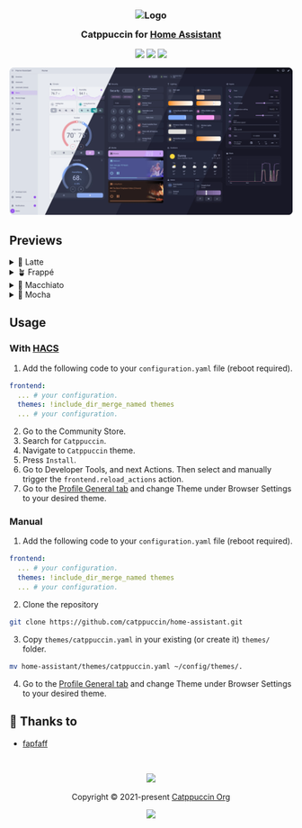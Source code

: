 <h3 align="center">
	<img src="https://raw.githubusercontent.com/catppuccin/catppuccin/main/assets/logos/exports/1544x1544_circle.png" width="100" alt="Logo"/><br/>
	<img src="https://raw.githubusercontent.com/catppuccin/catppuccin/main/assets/misc/transparent.png" height="30" width="0px"/>
	Catppuccin for <a href="https://www.home-assistant.io/">Home Assistant</a>
	<img src="https://raw.githubusercontent.com/catppuccin/catppuccin/main/assets/misc/transparent.png" height="30" width="0px"/>
</h3>

<p align="center">
	<a href="https://github.com/catppuccin/home-assistant/stargazers"><img src="https://img.shields.io/github/stars/catppuccin/home-assistant?colorA=363a4f&colorB=b7bdf8&style=for-the-badge"></a>
	<a href="https://github.com/catppuccin/home-assistant/issues"><img src="https://img.shields.io/github/issues/catppuccin/home-assistant?colorA=363a4f&colorB=f5a97f&style=for-the-badge"></a>
	<a href="https://github.com/catppuccin/home-assistant/contributors"><img src="https://img.shields.io/github/contributors/catppuccin/home-assistant?colorA=363a4f&colorB=a6da95&style=for-the-badge"></a>
</p>

<p align="center">
	<img src="https://raw.githubusercontent.com/catppuccin/home-assistant/main/assets/catwalk.webp"/>
</p>

## Previews

<details>
<summary>🌻 Latte</summary>
<img src="https://raw.githubusercontent.com/catppuccin/home-assistant/main/assets/latte/dashboard.webp"/>
<img src="https://raw.githubusercontent.com/catppuccin/home-assistant/main/assets/latte/editor-jinja2.webp"/>
<img src="https://raw.githubusercontent.com/catppuccin/home-assistant/main/assets/latte/editor-yaml.webp"/>
<img src="https://raw.githubusercontent.com/catppuccin/home-assistant/main/assets/latte/devtools.webp"/>
<img src="https://raw.githubusercontent.com/catppuccin/home-assistant/main/assets/latte/settings.webp"/>
<img src="https://raw.githubusercontent.com/catppuccin/home-assistant/main/assets/latte/profile.webp"/>
</details>
<details>
<summary>🪴 Frappé</summary>
<img src="https://raw.githubusercontent.com/catppuccin/home-assistant/main/assets/frappe/dashboard.webp"/>
<img src="https://raw.githubusercontent.com/catppuccin/home-assistant/main/assets/frappe/editor-jinja2.webp"/>
<img src="https://raw.githubusercontent.com/catppuccin/home-assistant/main/assets/frappe/editor-yaml.webp"/>
<img src="https://raw.githubusercontent.com/catppuccin/home-assistant/main/assets/frappe/devtools.webp"/>
<img src="https://raw.githubusercontent.com/catppuccin/home-assistant/main/assets/frappe/settings.webp"/>
<img src="https://raw.githubusercontent.com/catppuccin/home-assistant/main/assets/frappe/profile.webp"/>
</details>
<details>
<summary>🌺 Macchiato</summary>
<img src="https://raw.githubusercontent.com/catppuccin/home-assistant/main/assets/macchiato/dashboard.webp"/>
<img src="https://raw.githubusercontent.com/catppuccin/home-assistant/main/assets/macchiato/editor-jinja2.webp"/>
<img src="https://raw.githubusercontent.com/catppuccin/home-assistant/main/assets/macchiato/editor-yaml.webp"/>
<img src="https://raw.githubusercontent.com/catppuccin/home-assistant/main/assets/macchiato/devtools.webp"/>
<img src="https://raw.githubusercontent.com/catppuccin/home-assistant/main/assets/macchiato/settings.webp"/>
<img src="https://raw.githubusercontent.com/catppuccin/home-assistant/main/assets/macchiato/profile.webp"/>
</details>
</details>
<details>
<summary>🌿 Mocha</summary>
<img src="https://raw.githubusercontent.com/catppuccin/home-assistant/main/assets/mocha/dashboard.webp"/>
<img src="https://raw.githubusercontent.com/catppuccin/home-assistant/main/assets/mocha/editor-jinja2.webp"/>
<img src="https://raw.githubusercontent.com/catppuccin/home-assistant/main/assets/mocha/editor-yaml.webp"/>
<img src="https://raw.githubusercontent.com/catppuccin/home-assistant/main/assets/mocha/devtools.webp"/>
<img src="https://raw.githubusercontent.com/catppuccin/home-assistant/main/assets/mocha/settings.webp"/>
<img src="https://raw.githubusercontent.com/catppuccin/home-assistant/main/assets/mocha/profile.webp"/>
</details>

## Usage

### With [HACS](https://hacs.xyz/)

1. Add the following code to your `configuration.yaml` file (reboot required).

```yaml
frontend:
  ... # your configuration.
  themes: !include_dir_merge_named themes
  ... # your configuration.
```

2. Go to the Community Store.
3. Search for `Catppuccin`.
4. Navigate to `Catppuccin` theme.
5. Press `Install`.
6. Go to Developer Tools, and next Actions. Then select and manually trigger the `frontend.reload_actions` action.
7. Go to the [Profile General tab](https://my.home-assistant.io/redirect/profile) and change Theme under Browser Settings to your desired theme.

### Manual

1. Add the following code to your `configuration.yaml` file (reboot required).

```yaml
frontend:
  ... # your configuration.
  themes: !include_dir_merge_named themes
  ... # your configuration.
```

2. Clone the repository

```bash
git clone https://github.com/catppuccin/home-assistant.git
```

3. Copy `themes/catppuccin.yaml` in your existing (or create it) `themes/` folder.

```bash
mv home-assistant/themes/catppuccin.yaml ~/config/themes/.
```

4. Go to the [Profile General tab](https://my.home-assistant.io/redirect/profile) and change Theme under Browser Settings to your desired theme.

## 💝 Thanks to

- [fapfaff](https://github.com/fapfaff)

&nbsp;

<p align="center">
	<img src="https://raw.githubusercontent.com/catppuccin/catppuccin/main/assets/footers/gray0_ctp_on_line.svg?sanitize=true" />
</p>

<p align="center">
	Copyright &copy; 2021-present <a href="https://github.com/catppuccin" target="_blank">Catppuccin Org</a>
</p>

<p align="center">
	<a href="https://github.com/catppuccin/catppuccin/blob/main/LICENSE"><img src="https://img.shields.io/static/v1.svg?style=for-the-badge&label=License&message=MIT&logoColor=d9e0ee&colorA=363a4f&colorB=b7bdf8"/></a>
</p>

